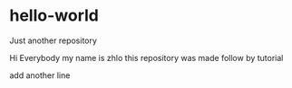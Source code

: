 # hello-world
Just another repository

Hi Everybody
my name is zhlo
this repository was made follow by tutorial 

add another line